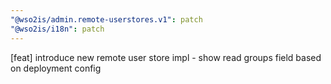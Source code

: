 ```yaml
---
"@wso2is/admin.remote-userstores.v1": patch
"@wso2is/i18n": patch
---
```


[feat] introduce new remote user store impl - show read groups field based on deployment config
